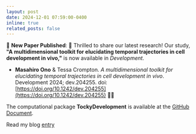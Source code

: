 ```yaml
---
layout: post
date: 2024-12-01 07:59:00-0400
inline: true
related_posts: false
---
```


📄 **New Paper Published**: 🚀 Thrilled to share our latest research! Our study, **"A multidimensional toolkit for elucidating temporal trajectories in cell development in vivo,"** is now available in *Development*. 

- **Masahiro Ono** & Tessa Crompton. *A multidimensional toolkit for elucidating temporal trajectories in cell development in vivo*. Development 2024; dev.204255. doi: [https://doi.org/10.1242/dev.204255](https://doi.org/10.1242/dev.204255) 🔬🧬

The computational package **TockyDevelopment** is available at the [GitHub Document](https://monotockylab.github.io/TockyDevelopment/).

Read my blog [entry]()


